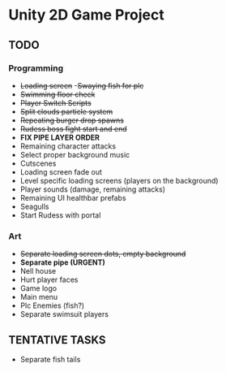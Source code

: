 # Unity 2D Game Project

## TODO
### Programming
- ~~Loading screen~~
-~~Swaying fish for plc~~
- ~~Swimming floor check~~
- ~~Player Switch Scripts~~
- ~~Split clouds particle system~~
- ~~Repeating burger drop spawns~~
- ~~Rudess boss fight start and end~~
- **FIX PIPE LAYER ORDER**
- Remaining character attacks
- Select proper background music
- Cutscenes
- Loading screen fade out
- Level specific loading screens (players on the background)
- Player sounds (damage, remaining attacks)
- Remaining UI healthbar prefabs
- Seagulls
- Start Rudess with portal

### Art
- ~~Separate loading screen dots, empty background~~
- **Separate pipe (URGENT)**
- Nell house
- Hurt player faces
- Game logo
- Main menu
- Plc Enemies (fish?)
- Separate swimsuit players

## TENTATIVE TASKS

- Separate fish tails